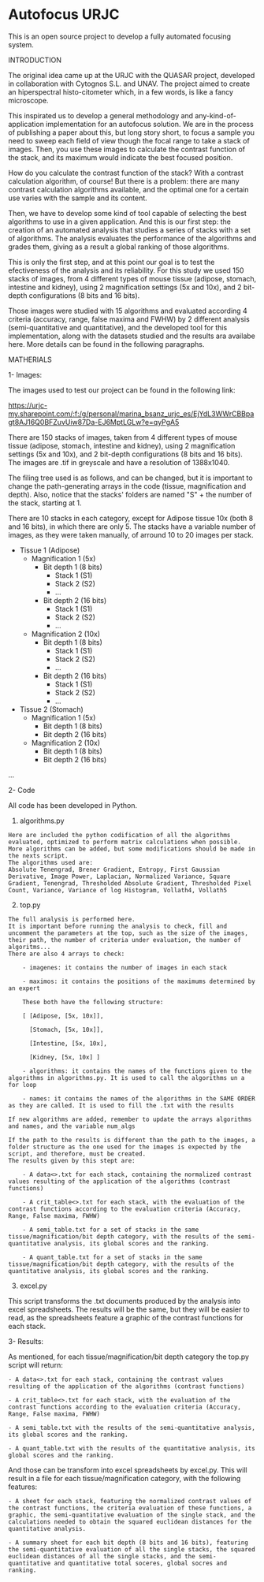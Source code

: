 # Autofocus URJC

This is an open source project to develop a fully automated focusing system.

INTRODUCTION

The original idea came up at the URJC with the QUASAR project, developed in collaboration with Cytognos S.L. and UNAV. The project aimed to create an hiperspectral histo-citometer which, in a few words, is like a fancy microscope.

This inspirated us to develop a general methodology and any-kind-of-application implementation for an autofocus solution. We are in the process of publishing a paper about this, but long story short, to focus a sample you need to sweep each field of view though the focal range to take a stack of images. Then, you use these images to calculate the contrast function of the stack, and its maximum would indicate the best focused position.

How do you calculate the contrast function of the stack? With a contrast calculation algorithm, of course! But there is a problem: there are many contrast calculation algorithms available, and the optimal one for a certain use varies with the sample and its content.

Then, we have to develop some kind of tool capable of selecting the best algorithms to use in a given application. And this is our first step: the creation of an automated analysis that studies a series of stacks with a set of algorithms. The analysis evaluates the performance of the algorithms and grades them, giving as a result a global ranking of those algorithms.

This is only the first step, and at this point our goal is to test the efectiveness of the analysis and its reliability. For this study we used 150 stacks of images, from 4 different types of mouse tissue (adipose, stomach, intestine and kidney), using 2 magnification settings (5x and 10x), and 2 bit-depth configurations (8 bits and 16 bits).

Those images were studied with 15 algorithms and evaluated according 4 criteria (accuracy, range, false maxima and FWHW) by 2 different analysis (semi-quantitative and quantitative), and the developed tool for this implementation, along with the datasets studied and the results ara availabe here. More details can be found in the following paragraphs.


MATHERIALS

1- Images:

  The images used to test our project can be found in the following link:
  
  https://urjc-my.sharepoint.com/:f:/g/personal/marina_bsanz_urjc_es/EjYdL3WWrCBBpagt8AJ16Q0BFZuvUiw87Da-EJ6MptLGLw?e=qyPgA5
  
  There are 150 stacks of images, taken from 4 different types of mouse tissue (adipose, stomach, intestine and kidney), using 2 magnification settings (5x and 10x), and 2 bit-depth configurations (8 bits and 16 bits). The images are .tif in greyscale and have a resolution of 1388x1040.
  
  The filing tree used is as follows, and can be changed, but it is important to change the path-generating arrays in the code (tissue, magnification and depth). Also, notice that the stacks' folders are named "S" + the number of the stack, starting at 1.
  
  There are 10 stacks in each category, except for Adipose tissue 10x (both 8 and 16 bits), in which there are only 5. The stacks have a variable number of images, as they were taken manually, of arround 10 to 20 images per stack.
  
  - Tissue 1 (Adipose)
  	- Magnification 1 (5x)
		- Bit depth 1 (8 bits)
			- Stack 1 (S1)
			- Stack 2 (S2)
			- ...
		- Bit depth 2 (16 bits)
			- Stack 1 (S1)
			- Stack 2 (S2)
			- ...
	- Magnification 2 (10x)
		- Bit depth 1 (8 bits)
			- Stack 1 (S1)
			- Stack 2 (S2)
			- ...
		- Bit depth 2 (16 bits)
			- Stack 1 (S1)
			- Stack 2 (S2)
			- ...
  - Tissue 2 (Stomach)
  	- Magnification 1 (5x)
		- Bit depth 1 (8 bits)
		- Bit depth 2 (16 bits)
	- Magnification 2 (10x)
		- Bit depth 1 (8 bits)
		- Bit depth 2 (16 bits)

  ...

  
2- Code

All code has been developed in Python.
  1. algorithms.py
  
    Here are included the python codification of all the algorithms evaluated, optimized to perform matrix calculations when possible.
    More algorithms can be added, but some modifications should be made in the nexts script.
	The algorithms used are:
	Absolute Tenengrad, Brener Gradient, Entropy, First Gaussian Derivative, Image Power, Laplacian, Normalized Variance, Square Gradient, Tenengrad, Thresholded Absolute Gradient, Thresholded Pixel Count, Variance, Variance of log Histogram, Vollath4, Vollath5
	
  2. top.py
  
    The full analysis is performed here.
	It is important before running the analysis to check, fill and uncomment the parameters at the top, such as the size of the images, their path, the number of criteria under evaluation, the number of algoritms...
	There are also 4 arrays to check:
	
		- imagenes: it contains the number of images in each stack
		
		- maximos: it contains the positions of the maximums determined by an expert
		
		These both have the following structure:
		
		[ [Adipose, [5x, 10x]],
		
		  [Stomach, [5x, 10x]],
		  
		  [Intestine, [5x, 10x],
		  
		  [Kidney, [5x, 10x] ]
		  
		- algorithms: it contains the names of the functions given to the algorithms in algorithms.py. It is used to call the algorithms un a for loop
		
		- names: it contaims the names of the algorithms in the SAME ORDER as they are called. It is used to fill the .txt with the results
		
	If new algorithms are added, remember to update the arrays algorithms and names, and the variable num_algs
	
	If the path to the results is different than the path to the images, a folder structure as the one used for the images is expected by the script, and therefore, must be created.
	The results given by this stept are:
	
		- A data<>.txt for each stack, containing the normalized contrast values resulting of the application of the algorithms (contrast functions)
		
		- A crit_table<>.txt for each stack, with the evaluation of the contrast functions according to the evaluation criteria (Accuracy, Range, False maxima, FWHW)
		
		- A semi_table.txt for a set of stacks in the same tissue/magnification/bit depth category, with the results of the semi-quantitative analysis, its global scores and the ranking.
		
		- A quant_table.txt for a set of stacks in the same tissue/magnification/bit depth category, with the results of the quantitative analysis, its global scores and the ranking.
  
  3. excel.py
  
  This script transforms the .txt documents produced by the analysis into excel spreadsheets.
  The results will be the same, but they will be easier to read, as the spreadsheets feature a graphic of the contrast functions for each stack.
  
  
  
3- Results:

  As mentioned, for each tissue/magnification/bit depth category the top.py script will return:
  
	- A data<>.txt for each stack, containing the contrast values resulting of the application of the algorithms (contrast functions)
	
	- A crit_table<>.txt for each stack, with the evaluation of the contrast functions according to the evaluation criteria (Accuracy, Range, False maxima, FWHW)
	
	- A semi_table.txt with the results of the semi-quantitative analysis, its global scores and the ranking.
	
	- A quant_table.txt with the results of the quantitative analysis, its global scores and the ranking.
	
  And those can be transform into excel spreadsheets by excel.py. This will result in a file for each tissue/magnification category, with the following features:
  
	- A sheet for each stack, featuring the normalized contrast values of the contrast functions, the criteria evaluation of these functions, a graphic, the semi-quantitative evaluation of the single stack, and the calculations needed to obtain the squared euclidean distances for the quantitative analysis.
	
	- A summary sheet for each bit depth (8 bits and 16 bits), featuring the semi-quantitative evaluation of all the single stacks, the squared euclidean distances of all the single stacks, and the semi-quantitative and quantitative total soceres, global socres and ranking.
  
